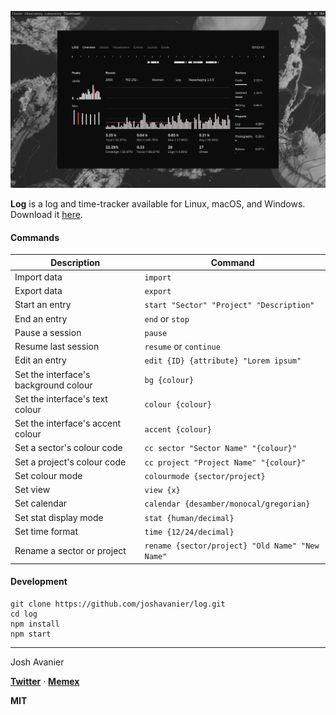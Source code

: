 [![Screenshot](screenshot.png)](https://joshavanier.itch.io/log/)

**Log** is a log and time-tracker available for Linux, macOS, and Windows. Download it [here](https://joshavanier.itch.io/log).

#### Commands
| Description | Command |
| ----------- | ------- |
| Import data | `import` |
| Export data | `export` |
| Start an entry | `start "Sector" "Project" "Description"` |
| End an entry | `end` or `stop` |
| Pause a session | `pause` |
| Resume last session | `resume` or `continue` |
| Edit an entry | `edit {ID} {attribute} "Lorem ipsum"` |
| Set the interface's background colour | `bg {colour}` |
| Set the interface's text colour | `colour {colour}` |
| Set the interface's accent colour | `accent {colour}` |
| Set a sector's colour code | `cc sector "Sector Name" "{colour}"` |
| Set a project's colour code | `cc project "Project Name" "{colour}"` |
| Set colour mode | `colourmode {sector/project}` |
| Set view | `view {x}` |
| Set calendar | `calendar {desamber/monocal/gregorian}` |
| Set stat display mode | `stat {human/decimal}` |
| Set time format | `time {12/24/decimal}` |
| Rename a sector or project | `rename {sector/project} "Old Name" "New Name"` |

#### Development
```
git clone https://github.com/joshavanier/log.git
cd log
npm install
npm start
```

---

Josh Avanier

**[Twitter](https://twitter.com/joshavanier)** &middot; **[Memex](https://joshavanier.github.io)**

**MIT**
